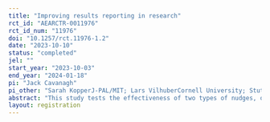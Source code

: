 ```yaml
---
title: "Improving results reporting in research"
rct_id: "AEARCTR-0011976"
rct_id_num: "11976"
doi: "10.1257/rct.11976-1.2"
date: "2023-10-10"
status: "completed"
jel: ""
start_year: "2023-10-03"
end_year: "2024-01-18"
pi: "Jack Cavanagh"
pi_other: "Sarah KopperJ-PAL/MIT; Lars VilhuberCornell University; Stuti GoyalJ-PAL/MIT"
abstract: "This study tests the effectiveness of two types of nudges, one involving increased salience of missing information and the other involving incentives, at improving the reporting of research results. More information can be found in the attached PAP and (currently embargoed) intervention and experimental details fields."
layout: registration
---
```


